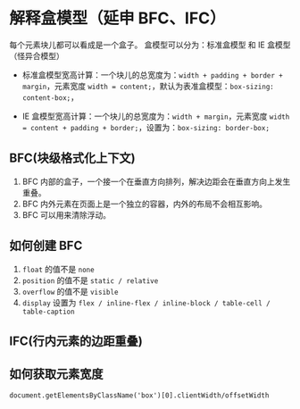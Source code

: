 # 解释盒模型（延申 BFC、IFC）

每个元素块儿都可以看成是一个盒子。
盒模型可以分为：标准盒模型 和 IE 盒模型（怪异合模型）

- 标准盒模型宽高计算：一个块儿的总宽度为：`width + padding + border + margin`，元素宽度 `width = content;`，默认为表准盒模型：`box-sizing: content-box;`，

- IE 盒模型宽高计算：一个块儿的总宽度为：`width + margin`，元素宽度 `width = content + padding + border;`，设置为：`box-sizing: border-box;`

## BFC(块级格式化上下文)

1. BFC 内部的盒子，一个接一个在垂直方向排列，解决边距会在垂直方向上发生重叠。
2. BFC 内外元素在页面上是一个独立的容器，内外的布局不会相互影响。
3. BFC 可以用来清除浮动。

## 如何创建 BFC

1. `float` 的值不是 `none`
2. `position` 的值不是 `static / relative`
3. `overflow` 的值不是 `visible`
4. `display` 设置为 `flex / inline-flex / inline-block / table-cell / table-caption`

## IFC(行内元素的边距重叠)

## 如何获取元素宽度

```
document.getElementsByClassName('box')[0].clientWidth/offsetWidth
```
